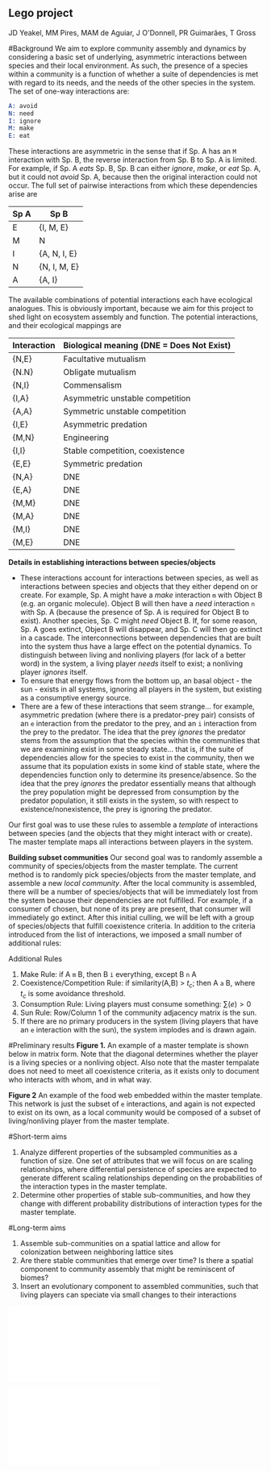 ## Lego project
JD Yeakel, MM Pires, MAM de Aguiar, J O'Donnell, PR Guimarães, T Gross

#Background
We aim to explore community assembly and dynamics by considering a basic set of underlying, asymmetric interactions between species and their local environment.
As such, the presence of a species within a community is a function of whether a suite of dependencies is met with regard to its needs, and the needs of the other species in the system.
The set of one-way interactions are:
```S
A: avoid
N: need
I: ignore
M: make
E: eat
```
These interactions are asymmetric in the sense that if Sp. A has an ``` M ``` interaction with Sp. B, the reverse interaction from Sp. B to Sp. A is limited.
For example, if Sp. A *eats* Sp. B, Sp. B can either *ignore*, *make*, or *eat* Sp. A, but it could not *avoid* Sp. A, because then the original interaction could not occur.
The full set of pairwise interactions from which these dependencies arise are

Sp A | Sp B
--- | ---
E | {I, M, E}
M | N
I | {A, N, I, E}
N | {N, I, M, E}
A | {A, I}

The available combinations of potential interactions each have ecological analogues.
This is obviously important, because we aim for this project to shed light on ecosystem assembly and function.
The potential interactions, and their ecological mappings are

Interaction | Biological meaning (DNE = Does Not Exist)
--- | ---
{N,E} | Facultative mutualism
{N.N} | Obligate mutualism
{N,I} | Commensalism
{I,A} | Asymmetric unstable competition
{A,A} | Symmetric unstable competition
{I,E} | Asymmetric predation
{M,N} | Engineering
{I,I} | Stable competition, coexistence
{E,E} | Symmetric predation
{N,A} | DNE
{E,A} | DNE
{M,M} | DNE
{M,A} | DNE
{M,I} | DNE
{M,E} | DNE


**Details in establishing interactions between species/objects**
* These interactions account for interactions between species, as well as interactions between species and objects that they either depend on or create.
For example, Sp. A might have a *make* interaction ```m``` with Object B (e.g. an organic molecule).
Object B will then have a *need* interaction ```n``` with Sp. A (because the presence of Sp. A is required for Object B to exist).
Another species, Sp. C might *need* Object B.
If, for some reason, Sp. A goes extinct, Object B will disappear, and Sp. C will then go extinct in a cascade.
The interconnections between dependencies that are built into the system thus have a large effect on the potential dynamics.
To distinguish between living and nonliving players (for lack of a better word) in the system, a living player *needs* itself to exist; a nonliving player *ignores* itself.
* To ensure that energy flows from the bottom up, an basal object - the sun - exists in all systems, ignoring all players in the system, but existing as a consumptive energy source.
* There are a few of these interactions that seem strange... for example, asymmetric predation (where there is a predator-prey pair) consists of an ```e``` interaction from the predator to the prey, and an ```i``` interaction from the prey to the predator.
The idea that the prey *ignores* the predator stems from the assumption that the species within the communities that we are examining exist in some steady state... that is, if the suite of dependencies allow for the species to exist in the community, then we assume that its population exists in some kind of stable state, where the dependencies function only to determine its presence/absence.
So the idea that the prey *ignores* the predator essentially means that although the prey population might be depressed from consumption by the predator population, it still exists in the system, so with respect to existence/nonexistence, the prey is ignoring the predator.

Our first goal was to use these rules to assemble a *template* of interactions between species (and the objects that they might interact with or create).
The master template maps all interactions between players in the system.

**Building subset communities**
Our second goal was to randomly assemble a community of species/objects from the master template.
The current method is to randomly pick species/objects from the master template, and assemble a new *local community*.
After the local community is assembled, there will be a number of species/objects that will be immediately lost from the system because their dependencies are not fulfilled. For example, if a consumer of chosen, but none of its prey are present, that consumer will immediately go extinct.
After this initial culling, we will be left with a group of species/objects that fulfill coexistence criteria.
In addition to the criteria introduced from the list of interactions, we imposed a small number of additional rules:

Additional Rules
1. Make Rule: if A ```m``` B, then B ```i``` everything, except B ```n``` A
2. Coexistence/Competition Rule: if similarity(A,B) > $t_c$; then A ```a``` B, where $t_c$ is some avoidance threshold.
3. Consumption Rule: Living players must consume something: $\sum(e) > 0$
4. Sun Rule: Row/Column 1 of the community adjacency matrix is the sun.
5. If there are no primary producers in the system (living players that have an ```e``` interaction with the sun), the system implodes and is drawn again.


#Preliminary results
**Figure 1.** An example of a master template is shown below in matrix form.
Note that the diagonal determines whether the player is a living species or a nonliving object.
Also note that the master tempalate does not need to meet all coexistence criteria, as it exists only to document who interacts with whom, and in what way.




**Figure 2** An example of the food web embedded within the master template.
This network is just the subset of ```e``` interactions, and again is not expected to exist on its own, as a local community would be composed of a subset of living/nonliving player from the master template.




#Short-term aims
1. Analyze different properties of the subsampled communities as a function of size. One set of attributes that we will focus on are scaling relationships, where differential persistence of species are expected to generate different scaling relationships depending on the probabilities of the interaction types in the master template.
2. Determine other properties of stable sub-communities, and how they change with different probability distributions of interaction types for the master template.

#Long-term aims
1. Assemble sub-communities on a spatial lattice and allow for colonization between neighboring lattice sites
2. Are there stable communities that emerge over time? Is there a spatial component to community assembly that might be reminiscent of biomes?
3. Insert an evolutionary component to assembled communities, such that living players can speciate via small changes to their interactions


![Master Template; Size=50](Lego/fig_mtemp.pdf)

![Food web; sun is at the bottom, connectance displayed at the top](Lego/fig_foodweb.pdf)
